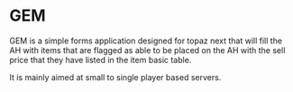 # GEM
GEM is a simple forms application designed for topaz next that will fill the AH with items that are flagged as able to be placed on the AH with the sell price that they have listed in the item basic table.

It is mainly aimed at small to single player based servers.
